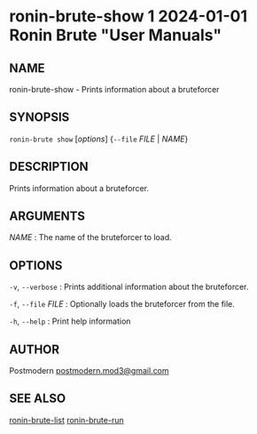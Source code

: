 # ronin-brute-show 1 2024-01-01 Ronin Brute "User Manuals"

## NAME

ronin-brute-show - Prints information about a bruteforcer 

## SYNOPSIS

`ronin-brute show` [*options*] {`--file` *FILE* \| *NAME*}

## DESCRIPTION

Prints information about a bruteforcer.

## ARGUMENTS

*NAME*
: The name of the bruteforcer to load.

## OPTIONS

`-v`, `--verbose`
: Prints additional information about the bruteforcer.

`-f`, `--file` *FILE*
: Optionally loads the bruteforcer from the file.

`-h`, `--help`
: Print help information

## AUTHOR

Postmodern <postmodern.mod3@gmail.com>

## SEE ALSO

[ronin-brute-list](ronin-brute-list.1.md) [ronin-brute-run](ronin-brute-run.1.md)
